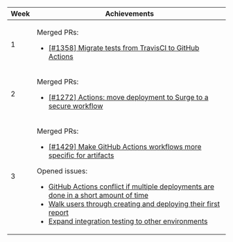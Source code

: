 <table class="markbind-table table table-bordered table-striped">
<thead>
<tr>
<th>Week</th>
<th>Achievements</th>
</tr>
</thead>
<tbody>
<tr>
<td>1</td>
<td>

Merged PRs:
- [\[#1358\] Migrate tests from TravisCI to GitHub Actions](https://github.com/reposense/RepoSense/pull/1400)

</td>
</tr>
<tr>
<td>2</td>
<td>

Merged PRs:
- [\[#1272\] Actions: move deployment to Surge to a secure workflow](https://github.com/reposense/RepoSense/pull/1411)

</td>
</tr>
<tr>
<td>3</td>
<td>

Merged PRs:
- [\[#1429\] Make GitHub Actions workflows more specific for artifacts](https://github.com/reposense/RepoSense/pull/1434)

Opened issues:
- [GitHub Actions conflict if multiple deployments are done in a short amount of time](https://github.com/reposense/RepoSense/issues/1429)
- [Walk users through creating and deploying their first report](https://github.com/reposense/RepoSense/issues/1430)
- [Expand integration testing to other environments](https://github.com/reposense/RepoSense/issues/1435)

</td>
</tr>
</tbody>
</table>